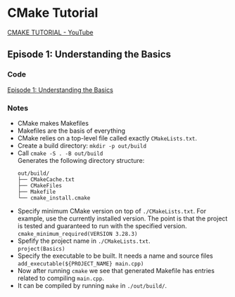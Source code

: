 # CMake Tutorial
[CMAKE TUTORIAL - YouTube](https://www.youtube.com/playlist?list=PLalVdRk2RC6o5GHu618ARWh0VO0bFlif4)

## Episode 1: Understanding the Basics
### Code
[Episode 1: Understanding the Basics](./Episode-1_Understanding-The-Basics)

### Notes
- CMake makes Makefiles
- Makefiles are the basis of everything
- CMake relies on a top-level file called exactly `CMakeLists.txt`.
- Create a build directory: `mkdir -p out/build`
- Call `cmake -S . -B out/build`  
  Generates the following directory structure:
  ```
  out/build/
  ├── CMakeCache.txt
  ├── CMakeFiles
  ├── Makefile
  └── cmake_install.cmake
  ```
- Specify minimum CMake version on top of `./CMakeLists.txt`. For example, use the currently installed version. The point is that the project is tested and guaranteed to run with the specified version.  
`cmake_minimum_required(VERSION 3.28.3)`
- Spefify the project name in `./CMakeLists.txt`.  
  `project(Basics)`
- Specify the executable to be built. It needs a name and source files  
  `add_executable(${PROJECT_NAME} main.cpp)`
- Now after running `cmake` we see that generated Makefile has entries related to compiling `main.cpp`.
- It can be compiled by running `make` in `./out/build/`.
